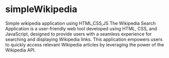 # simpleWikipedia
Simple wikipedia application using HTML,CSS,JS
The Wikipedia Search Application is a user-friendly web tool developed using HTML, CSS, and JavaScript, 
designed to provide users with a seamless experience for searching and displaying Wikipedia links.
This application empowers users to quickly access relevant Wikipedia articles by leveraging the power of the Wikipedia API.
